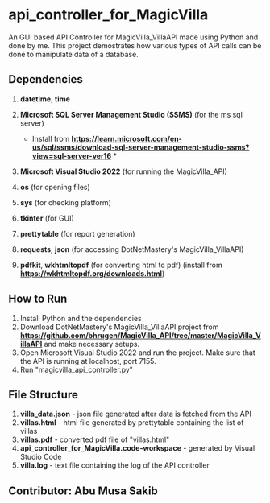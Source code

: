 # api_controller_for_MagicVilla

An GUI based API Controller for MagicVilla_VillaAPI made using Python and done by me. This project demostrates how various types of API calls can be done to manipulate data of a database.

## Dependencies

1. **datetime**, **time**
2. **Microsoft SQL Server Management Studio (SSMS)** (for the ms sql server)

    * Install from **<https://learn.microsoft.com/en-us/sql/ssms/download-sql-server-management-studio-ssms?view=sql-server-ver16>** *

3. **Microsoft Visual Studio 2022** (for running the MagicVilla_API)
4. **os** (for opening files)
5. **sys** (for checking platform)
6. **tkinter** (for GUI)
7. **prettytable** (for report generation)
8. **requests**, **json** (for accessing DotNetMastery's MagicVilla_VillaAPI)
9. **pdfkit**, **wkhtmltopdf** (for converting html to pdf) (install from **<https://wkhtmltopdf.org/downloads.html>**)

## How to Run

1. Install Python and the dependencies
2. Download DotNetMastery's MagicVilla_VillaAPI project from **<https://github.com/bhrugen/MagicVilla_API/tree/master/MagicVilla_VillaAPI>** and make necessary setups.
3. Open Microsoft Visual Studio 2022 and run the project. Make sure that the API is running at localhost, port 7155.
4. Run "magicvilla_api_controller.py"

## File Structure

1. **villa_data.json** - json file generated after data is fetched from the API
2. **villas.html** - html file generated by prettytable containing the list of villas
3. **villas.pdf** - converted pdf file of "villas.html"
4. **api_controller_for_MagicVilla.code-workspace** - generated by Visual Studio Code
5. **villa.log** - text file containing the log of the API controller

## Contributor: **Abu Musa Sakib**
